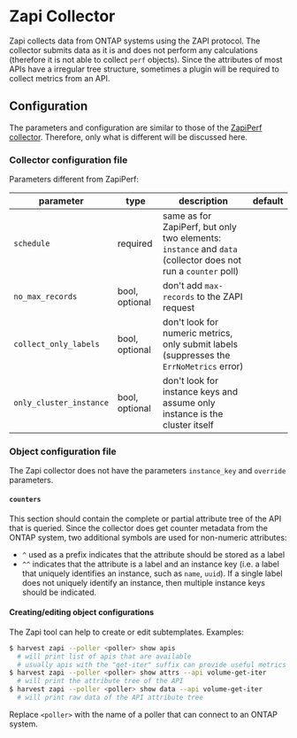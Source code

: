 

# Zapi Collector

Zapi collects data from ONTAP systems using the ZAPI protocol. The collector submits data as it is and does not perform any calculations (therefore it is not able to collect `perf` objects). Since the attributes of most APIs have a irregular tree structure, sometimes a plugin will be required to collect metrics from an API.


## Configuration

The parameters and configuration are similar to those of the [ZapiPerf collector](../zapiperf/README.md). Therefore, only what is different will be discussed here.

### Collector configuration file

Parameters different from ZapiPerf:


| parameter              | type         | description                                      | default                |
|------------------------|--------------|--------------------------------------------------|------------------------|
| `schedule`             | required     | same as for ZapiPerf, but only two elements: `instance` and `data` (collector does not run a `counter` poll) ||
| `no_max_records`       | bool, optional | don't add `max-records` to the ZAPI request    |                        |
| `collect_only_labels`  | bool, optional | don't look for numeric metrics, only submit labels  (suppresses the `ErrNoMetrics` error)| |
| `only_cluster_instance` | bool, optional | don't look for instance keys and assume only instance is the cluster itself ||


### Object configuration file

The Zapi collector does not have the parameters `instance_key` and `override` parameters.

#### `counters`

This section should contain the complete or partial attribute tree of the API that is queried. Since the collector does get counter metadata from the ONTAP system, two additional symbols are used for non-numeric attributes:

- `^` used as a prefix indicates that the attribute should be stored as a label
- `^^` indicates that the attribute is a label and an instance key (i.e. a label that uniquely identifies an instance, such as `name`, `uuid`). If a single label does not uniquely identify an instance, then multiple instance keys should be indicated.

#### Creating/editing object configurations

The Zapi tool can help to create or edit subtemplates. Examples:

```sh
$ harvest zapi --poller <poller> show apis
  # will print list of apis that are available
  # usually apis with the "get-iter" suffix can provide useful metrics
$ harvest zapi --poller <poller> show attrs --api volume-get-iter
  # will print the attribute tree of the API
$ harvest zapi --poller <poller> show data --api volume-get-iter
  # will print raw data of the API attribute tree
```

Replace `<poller>` with the name of a poller that can connect to an ONTAP system.
